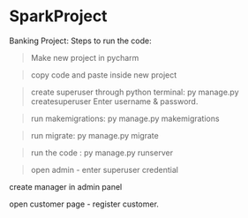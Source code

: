 # SparkProject
Banking Project:
Steps to run the code:

>Make new project in pycharm

>copy code and paste inside new project

>create superuser through python terminal:
py manage.py createsuperuser
Enter username & password.

>run makemigrations:
py manage.py makemigrations

>run migrate:
py manage.py migrate

>run the code :
py manage.py runserver

>open admin - enter superuser credential

create manager in admin panel

open customer page - register customer.

